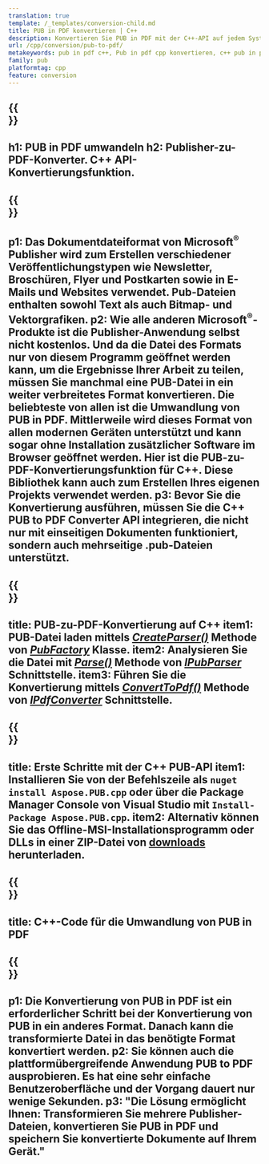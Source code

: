 ```yaml
---
translation: true
template: /_templates/conversion-child.md
title: PUB in PDF konvertieren | C++
description: Konvertieren Sie PUB in PDF mit der C++-API auf jedem System. Publisher-Konvertierungsfunktion, die sich einfach in Ihre eigene Lösung integrieren lässt.
url: /cpp/conversion/pub-to-pdf/
metakeywords: pub in pdf c++, Pub in pdf cpp konvertieren, c++ pub in pdf, Publisher in pdf c++
family: pub
platformtag: cpp
feature: conversion
---
```


{{<section banner>}}
---
h1: PUB in PDF umwandeln
h2: Publisher-zu-PDF-Konverter. С++ API-Konvertierungsfunktion.
---

{{<section overview>}}
---
p1: Das Dokumentdateiformat von Microsoft<sup>®</sup> Publisher wird zum Erstellen verschiedener Veröffentlichungstypen wie Newsletter, Broschüren, Flyer und Postkarten sowie in E-Mails und Websites verwendet. Pub-Dateien enthalten sowohl Text als auch Bitmap- und Vektorgrafiken.
p2: Wie alle anderen Microsoft<sup>®</sup>-Produkte ist die Publisher-Anwendung selbst nicht kostenlos. Und da die Datei des Formats nur von diesem Programm geöffnet werden kann, um die Ergebnisse Ihrer Arbeit zu teilen, müssen Sie manchmal eine PUB-Datei in ein weiter verbreitetes Format konvertieren. Die beliebteste von allen ist die Umwandlung von PUB in PDF. Mittlerweile wird dieses Format von allen modernen Geräten unterstützt und kann sogar ohne Installation zusätzlicher Software im Browser geöffnet werden. Hier ist die PUB-zu-PDF-Konvertierungsfunktion für C++. Diese Bibliothek kann auch zum Erstellen Ihres eigenen Projekts verwendet werden.
p3: Bevor Sie die Konvertierung ausführen, müssen Sie die C++ PUB to PDF Converter API integrieren, die nicht nur mit einseitigen Dokumenten funktioniert, sondern auch mehrseitige .pub-Dateien unterstützt.
---

{{<section feature1>}}
---
title: PUB-zu-PDF-Konvertierung auf C++
item1: PUB-Datei laden mittels [*CreateParser()*](https://reference.aspose.com/pub/cpp/class/aspose.pub.pub_factory#a88c04c4c35d45ee8febc7e1554d03c4b) Methode von [*PubFactory*](https://reference.aspose.com/pub/cpp/class/aspose.pub.pub_factory) Klasse.
item2: Analysieren Sie die Datei mit [*Parse()*](https://reference.aspose.com/pub/cpp/class/aspose.pub.i_pub_parser#ae9fc7043f382a5b4a7b694f0fe477915) Methode von [*IPubParser*](https://reference.aspose.com/pub/cpp/class/aspose.pub.i_pub_parser) Schnittstelle.
item3: Führen Sie die Konvertierung mittels [*ConvertToPdf()*](https://reference.aspose.com/pub/cpp/class/aspose.pub.i_pdf_converter#acdea381bc8f2a2799e73a039b09ecdb5) Methode von [*IPdfConverter*](https://reference.aspose.com/pub/cpp/class/aspose.pub.i_pdf_converter) Schnittstelle.
---

{{<section feature2>}}
---
title: Erste Schritte mit der C++ PUB-API
item1: Installieren Sie von der Befehlszeile als ```nuget install Aspose.PUB.cpp``` oder über die Package Manager Console von Visual Studio mit ```Install-Package Aspose.PUB.cpp```.
item2: Alternativ können Sie das Offline-MSI-Installationsprogramm oder DLLs in einer ZIP-Datei von [downloads](https://releases.aspose.com/pub/cpp/) herunterladen.
---

{{<section codeexample>}}
---
title: C++-Code für die Umwandlung von PUB in PDF
---

{{<section summary>}}
---
p1: Die Konvertierung von PUB in PDF ist ein erforderlicher Schritt bei der Konvertierung von PUB in ein anderes Format. Danach kann die transformierte Datei in das benötigte Format konvertiert werden.
p2: Sie können auch die plattformübergreifende Anwendung PUB to PDF ausprobieren. Es hat eine sehr einfache Benutzeroberfläche und der Vorgang dauert nur wenige Sekunden.
p3: "Die Lösung ermöglicht Ihnen: Transformieren Sie mehrere Publisher-Dateien, konvertieren Sie PUB in PDF und speichern Sie konvertierte Dokumente auf Ihrem Gerät."
---